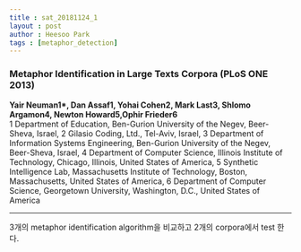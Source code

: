```yaml
---
title : sat_20181124_1
layout : post
author : Heesoo Park
tags : [metaphor_detection]
---
```


<h3>Metaphor Identification in Large Texts Corpora (PLoS ONE 2013)</h3>


<p>

<b>Yair Neuman1*, Dan Assaf1, Yohai Cohen2, Mark Last3, Shlomo Argamon4, Newton Howard5,Ophir Frieder6</b><br/>
1 Department of Education, Ben-Gurion University of the Negev, Beer-Sheva, Israel, 2 Gilasio Coding, Ltd., Tel-Aviv, Israel, 3 Department of Information Systems
Engineering, Ben-Gurion University of the Negev, Beer-Sheva, Israel, 4 Department of Computer Science, Illinois Institute of Technology, Chicago, Illinois, United States of
America, 5 Synthetic Intelligence Lab, Massachusetts Institute of Technology, Boston, Massachusetts, United States of America, 6 Department of Computer Science,
Georgetown University, Washington, D.C., United States of America








</p>

<hr />
<p>
3개의 metaphor identification algorithm을 비교하고 2개의 corpora에서 test 한다.
</p>
